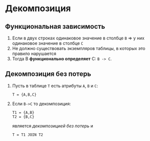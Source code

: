 # Декомпозиция

## Функциональная зависимость
1. Если в двух строках одинаковое значение в столбце `B` => у них одинаковое значение в столбце `C`
1. Не должно существовать экземпляров таблицы, в которых это правило нарушается
1. Тогда B **функционально определяет** C: `B -> C`.

## Декомпозиция без потерь
1. Пусть в таблице `T` есть атрибуты `A`, `B` и `C`:
    ```
    T = {A,B,C}
    ```
1. Если `B->C` то декомпозиция:
    ```
    T1 = {A,B}
    T2 = {B,C}
    ```

    является _декомпозицией без потерь_ и

    ```
    T = T1 JOIN T2
    ```
